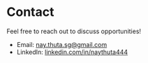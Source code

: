 # Contact

Feel free to reach out to discuss opportunities!

- Email: [nay.thuta.sg@gmail.com](mailto:nay.thuta.sg@gmail.com)
- LinkedIn: [linkedin.com/in/naythuta444](https://www.linkedin.com/in/naythuta444)